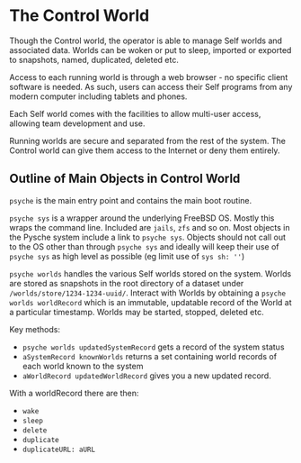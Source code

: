 # The Control World

Though the Control world, the operator is able to manage Self worlds and associated data. Worlds can be woken or put to sleep, imported or exported to snapshots, named, duplicated, deleted etc.

Access to each running world is through a web browser - no specific client software is needed. As such, users can access their Self programs from any modern computer including tablets and phones.

Each Self world comes with the facilities to allow multi-user access, allowing team development and use.

Running worlds are secure and separated from the rest of the system. The Control world can give them access to the Internet or deny them entirely.

## Outline of Main Objects in Control World

`psyche` is the main entry point and contains the main boot routine.

`psyche sys` is a wrapper around the underlying FreeBSD OS. Mostly this wraps the command line. Included are `jails`, `zfs` and so on. Most objects in the Pysche system include a link to `psyche sys`. Objects should not call out to the OS other than through `psyche sys` and ideally will keep their use of `psyche sys` as high level as possible (eg limit use of `sys sh: ''`)

`psyche worlds` handles the various Self worlds stored on the system. Worlds are stored as snapshots in the root directory of a dataset under `/worlds/store/1234-1234-uuid/`. Interact with Worlds by obtaining a `psyche worlds worldRecord` which is an immutable, updatable record of the World at a particular timestamp. Worlds may be started, stopped, deleted etc.

Key methods:

- `psyche worlds updatedSystemRecord` gets a record of the system status
- `aSystemRecord knownWorlds` returns a set containing world records of each world known to the system
- `aWorldRecord updatedWorldRecord` gives you a new updated record.

With a worldRecord there are then:

- `wake`
- `sleep`
- `delete`
- `duplicate`
- `duplicateURL: aURL`

